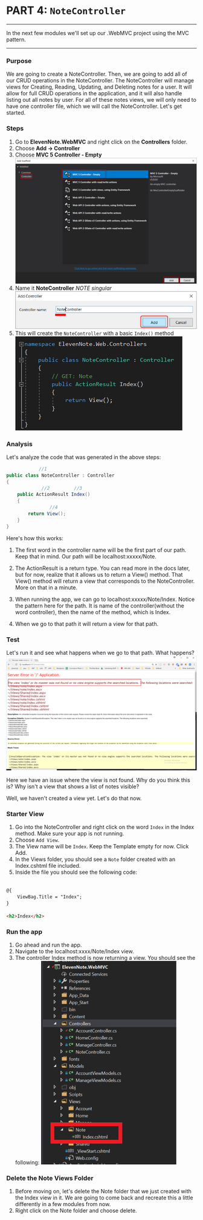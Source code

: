 # PART 4: `NoteController`
---
In the next few modules we'll set up our .WebMVC project using the MVC pattern. 

<hr />

### Purpose
We are going to create a NoteController. Then, we are going to add all of our CRUD operations in the NoteController. The NoteController will manage views for Creating, Reading, Updating, and Deleting notes for a user. It will allow for full CRUD operations in the application, and it will also handle listing out all notes by user. For all of these notes views, we will only need to have one controller file, which we will call the NoteController. Let's get started.

### Steps
1. Go to **ElevenNote.WebMVC** and right click on the **Controllers** folder.
2. Choose **Add -> Controller**
3. Choose **MVC 5 Controller - Empty**
![Add Controller](../assets/4.0-A.png)
4. Name it **NoteController** *NOTE singular*
![Note Controller](../assets/4.0-B.png)
5. This will create the `NoteController` with a basic `Index()` method
![Index Method](../assets/4.0-C.png)


### Analysis
Let's analyze the code that was generated in the above steps:
```cs
            //1
public class NoteController : Controller
{
             //2         //3
    public ActionResult Index()
    {
                //4
        return View();
    }
}

```
Here's how this works:
1. The first word in the controller name will be the first part of our path. Keep that in mind. Our path will be localhost:xxxxx/Note.

2. The ActionResult is a return type. You can read more in the docs later, but for now, realize that it allows us to return a View() method. That View() method will return a view that corresponds to the NoteController. More on that in a minute.  

3. When running the app, we can go to localhost:xxxxx/Note/Index. Notice the pattern here for the path. It is name of the controller(without the word controller), then the name of the method, which is Index.

4. When we go to that path it will return a view for that path. 

### Test
Let's run it and see what happens when we go to that path. What happens?
![View Note Found](../assets/4.0-notfound.png)

Here we have an issue where the view is not found. Why do you think this is? Why isn't a view that shows a list of notes visible?

Well, we haven't created a view yet. Let's do that now.

### Starter View
1. Go into the NoteController and right click on the word `Index` in the Index method. Make sure your app is not running.
2. Choose `Add View`. 
3. The View name will be `Index`. Keep the Template empty for now. Click Add.
4. In the Views folder, you should see a `Note` folder created with an Index.cshtml file included.
5. Inside the file you should see the following code:

```html

@{
    ViewBag.Title = "Index";
}

<h2>Index</h2>
```

### Run the app
1. Go ahead and run the app.
2. Navigate to the localhost:xxxx/Note/Index view.
3. The controller Index method is now returning a view. 
You should see the following:
![Index View](../assets/4.0-index.png)

### Delete the Note Views Folder
1. Before moving on, let's delete the Note folder that we just created with the Index view in it. We are going to come back and recreate this a little differently in a few modules from now. 
2. Right click on the Note folder and choose delete. 


